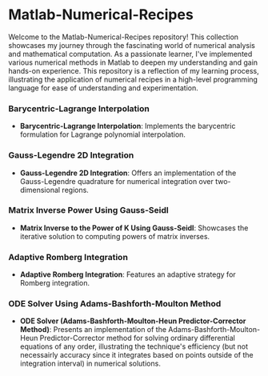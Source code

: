 # Matlab-Numerical-Recipes

Welcome to the Matlab-Numerical-Recipes repository! This collection showcases my journey through the fascinating world of numerical analysis and mathematical computation. As a passionate learner, I've implemented various numerical methods in Matlab to deepen my understanding and gain hands-on experience. This repository is a reflection of my learning process, illustrating the application of numerical recipes in a high-level programming language for ease of understanding and experimentation.

### Barycentric-Lagrange Interpolation
- **Barycentric-Lagrange Interpolation**: Implements the barycentric formulation for Lagrange polynomial interpolation.

### Gauss-Legendre 2D Integration
- **Gauss-Legendre 2D Integration**: Offers an implementation of the Gauss-Legendre quadrature for numerical integration over two-dimensional regions.

### Matrix Inverse Power Using Gauss-Seidl
- **Matrix Inverse to the Power of K Using Gauss-Seidl**: Showcases the iterative solution to computing powers of matrix inverses.

### Adaptive Romberg Integration
- **Adaptive Romberg Integration**: Features an adaptive strategy for Romberg integration.

### ODE Solver Using Adams-Bashforth-Moulton Method
- **ODE Solver (Adams-Bashforth-Moulton-Heun Predictor-Corrector Method)**: Presents an implementation of the Adams-Bashforth-Moulton-Heun Predictor-Corrector method for solving ordinary differential equations of any order, illustrating the technique's efficiency (but not necessairly accuracy since it integrates based on points outside of the integration interval) in numerical solutions.
